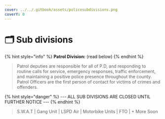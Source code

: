 ```yaml
---
cover: ../../.gitbook/assets/policesubdivisions.png
coverY: 0
---
```


# 🗂 Sub divisions

{% hint style="info" %}
**Patrol Division:** (read below)
{% endhint %}

> Patrol deputies are responsible for all of P.D, and responding to routine calls for service, emergency responses, traffic enforcement, and maintaining a positive police presence throughout the county. Patrol Officers are the first person of contact for victims of crimes and offenders.

{% hint style="danger" %}
\--- ALL SUB DIVISIONS ARE CLOSED UNTIL FURTHER NOTICE ---
{% endhint %}

> S.W.A.T | Gang Unit | LSPD Air | Motorbike Units | FTO | + More Soon
